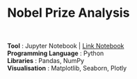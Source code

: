 # Nobel Prize Analysis
<br>

**Tool** : Jupyter Notebook | [Link Notebook]()<br>
**Programming Language** : Python <br>
**Libraries** : Pandas, NumPy <br>
**Visualisation** : Matplotlib, Seaborn, Plotly<br>
<br>
<br>

